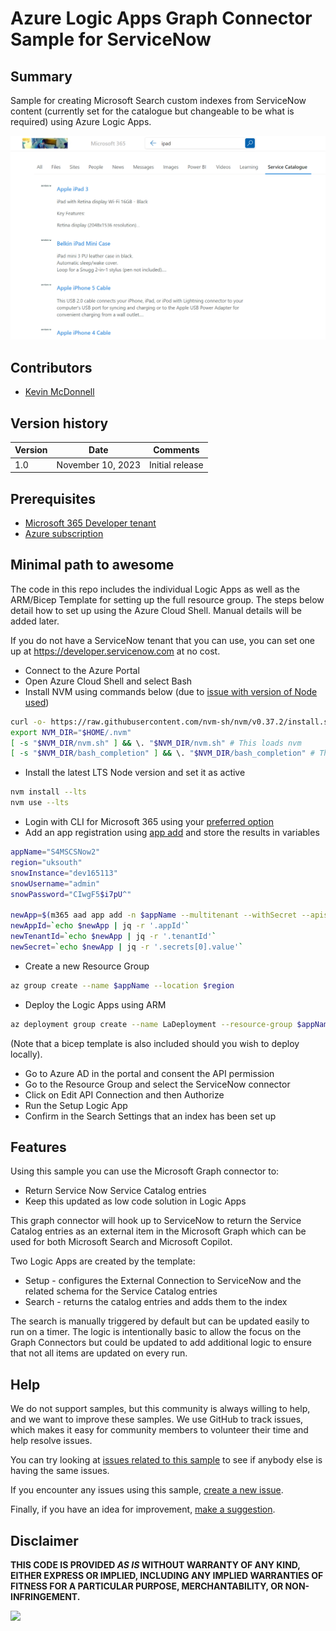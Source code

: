 # Azure Logic Apps Graph Connector Sample for ServiceNow

## Summary

Sample for creating Microsoft Search custom indexes from ServiceNow content (currently set for the catalogue but changeable to be what is required) using Azure Logic Apps.

![Local markdown files displayed in Microsoft Search search results](assets/screenshot.png)

## Contributors

- [Kevin McDonnell](https://github.com/kevmcdonk)

## Version history

Version|Date|Comments
-------|----|--------
1.0|November 10, 2023|Initial release

## Prerequisites

- [Microsoft 365 Developer tenant](https://developer.microsoft.com/microsoft-365/dev-program)
- [Azure subscription](https://azure.microsoft.com/en-gb/free/search)

## Minimal path to awesome

The code in this repo includes the individual Logic Apps as well as the ARM/Bicep Template for setting up the full resource group. The steps below detail how to set up using the Azure Cloud Shell. Manual details will be added later.

If you do not have a ServiceNow tenant that you can use, you can set one up at https://developer.servicenow.com at no cost.

- Connect to the Azure Portal
- Open Azure Cloud Shell and select Bash
- Install NVM using commands below (due to [issue with version of Node used](https://github.com/pnp/cli-microsoft365/issues/2017))

```bash
curl -o- https://raw.githubusercontent.com/nvm-sh/nvm/v0.37.2/install.sh | bash
export NVM_DIR="$HOME/.nvm"
[ -s "$NVM_DIR/nvm.sh" ] && \. "$NVM_DIR/nvm.sh" # This loads nvm
[ -s "$NVM_DIR/bash_completion" ] && \. "$NVM_DIR/bash_completion" # This loads nvm bash_completion
```

- Install the latest LTS Node version and set it as active

```bash
nvm install --lts
nvm use --lts
```

- Login with CLI for Microsoft 365 using your [preferred option](https://pnp.github.io/cli-microsoft365/user-guide/connecting-office-365/#log-in-using-the-default-device-code-flow)
- Add an app registration using [app add](https://pnp.github.io/cli-microsoft365/cmd/aad/app/app-add/) and store the results in variables

```bash
appName="S4MSCSNow2"
region="uksouth"
snowInstance="dev165113"
snowUsername="admin"
snowPassword="CIwgF5$i7pU^"

newApp=$(m365 aad app add -n $appName --multitenant --withSecret --apisApplication 'https://graph.microsoft.com/ExternalItem.ReadWrite.OwnedBy,https://graph.microsoft.com/ExternalConnection.ReadWrite.All' -o json)
newAppId=`echo $newApp | jq -r '.appId'`
newTenantId=`echo $newApp | jq -r '.tenantId'`
newSecret=`echo $newApp | jq -r '.secrets[0].value'`
```

- Create a new Resource Group

```bash
az group create --name $appName --location $region
```

- Deploy the Logic Apps using ARM

```bash
az deployment group create --name LaDeployment --resource-group $appName --template-uri "https://raw.githubusercontent.com/kevmcdonk/S4MSC-ServiceNow/main/template.json" --parameters connections_servicenow_name=$appName region=$region tenantId=$newTenantId clientId=$newAppId secret=$newSecret snowInstance=$snowInstance snowUsername=$snowUsername snowPassword=$snowPassword
```
(Note that a bicep template is also included should you wish to deploy locally).

- Go to Azure AD in the portal and consent the API permission
- Go to the Resource Group and select the ServiceNow connector
- Click on Edit API Connection and then Authorize
- Run the Setup Logic App
- Confirm in the Search Settings that an index has been set up

## Features

Using this sample you can use the Microsoft Graph connector to:

* Return Service Now Service Catalog entries
* Keep this updated as low code solution in Logic Apps

This graph connector will hook up to ServiceNow to return the Service Catalog entries as an external item in the Microsoft Graph which can be used for both Microsoft Search and Microsoft Copilot.

Two Logic Apps are created by the template:
- Setup - configures the External Connection to ServiceNow and the related schema for the Service Catalog entries
- Search - returns the catalog entries and adds them to the index

The search is manually triggered by default but can be updated easily to run on a timer. The logic is intentionally basic to allow the focus on the Graph Connectors but could be updated to add additional logic to ensure that not all items are updated on every run.

## Help

We do not support samples, but this community is always willing to help, and we want to improve these samples. We use GitHub to track issues, which makes it easy for  community members to volunteer their time and help resolve issues.

You can try looking at [issues related to this sample](https://github.com/pnp/graph-connectors-samples/issues?q=label%3A%22sample%3A%powershell-markdown%22) to see if anybody else is having the same issues.

If you encounter any issues using this sample, [create a new issue](https://github.com/pnp/graph-connectors-samples/issues/new).

Finally, if you have an idea for improvement, [make a suggestion](https://github.com/pnp/graph-connectors-samples/issues/new).

## Disclaimer

**THIS CODE IS PROVIDED *AS IS* WITHOUT WARRANTY OF ANY KIND, EITHER EXPRESS OR IMPLIED, INCLUDING ANY IMPLIED WARRANTIES OF FITNESS FOR A PARTICULAR PURPOSE, MERCHANTABILITY, OR NON-INFRINGEMENT.**

![](https://m365-visitor-stats.azurewebsites.net/SamplesGallery/pnp-graph-connector-azure-logicapps-servicenow)
